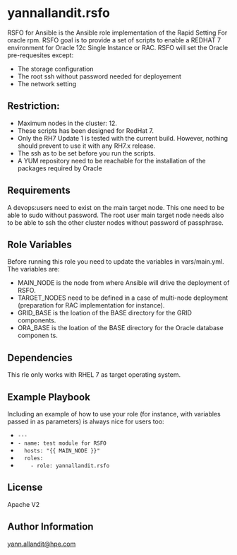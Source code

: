 yannallandit.rsfo
=================

RSFO for Ansible is the Ansible role implementation of the Rapid Setting For oracle rpm.
RSFO goal is to provide a set of scripts to enable a REDHAT 7 environment for Oracle 12c Single Instance or RAC.
RSFO will set the Oracle pre-requesites except:
- The storage configuration
- The root ssh without password needed for deployement
- The network setting

Restriction:
------------

- Maximum nodes in the cluster: 12.
- These scripts has been designed for RedHat 7.
- Only the RH7 Update 1 is tested with the current build. However, nothing should prevent to use it with any RH7.x release.
- The ssh as to be set before you run the scripts.
- A YUM repository need to be reachable for the installation of the packages required by Oracle



Requirements
------------

A devops:users need to exist on the main target node. This one need to be able to sudo without password.
The root user main target node needs also to be able to ssh the other cluster nodes without password of passphrase.

Role Variables
--------------

Before running this role you need to update the variables in vars/main.yml.
The variables are:
- MAIN_NODE is the node from where Ansible will drive the deployment of RSFO.
- TARGET_NODES need to be defined in a case of multi-node deployment (preparation for RAC implementation for instance).
- GRID_BASE is the loation of the BASE directory for the GRID components.
- ORA_BASE is the loation of the BASE directory for the Oracle database componen
ts.

Dependencies
------------

This rle only works with RHEL 7 as target operating system.

Example Playbook
----------------

Including an example of how to use your role (for instance, with variables passed in as parameters) is always nice for users too:

* `---`
* `- name: test module for RSFO`
* `  hosts: "{{ MAIN_NODE }}"`
* `  roles:`
* `    - role: yannallandit.rsfo`

License
-------

Apache V2

Author Information
------------------

yann.allandit@hpe.com
